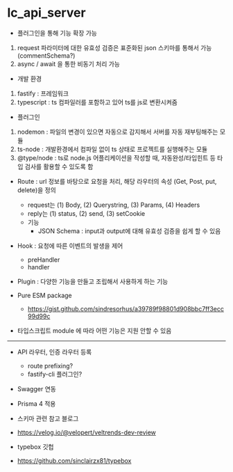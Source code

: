 # lc_api_server

- 플러그인을 통해 기능 확장 가능
1. request 파라미터에 대한 유효성 검증은 표준화된 json 스키마를 통해서 가능 (commentSchema?)
2. async / await 을 통한 비동기 처리 가능

- 개발 환경
1. fastify : 프레임워크
2. typescript : ts 컴파일러를 포함하고 있어 ts를 js로 변환시켜줌 

- 플러그인
1. nodemon : 파일의 변경이 있으면 자동으로 감지해서 서버를 자동 재부팅해주는 모듈
2. ts-node : 개발환경에서 컴파일 없이 ts 상태로 프로젝트를 실행해주는 모듈
3. @type/node : ts로 node.js 어플리케이션을 작성할 때, 자동완성/타입힌트 등 타입 검사를 활용할 수 있도록 함


- Route : url 정보를 바탕으로 요청을 처리, 해당 라우터의 속성 (Get, Post, put, delete)을 정의
    - request는 (1) Body, (2) Querystring, (3) Params, (4) Headers  
    - reply는 (1) status, (2) send, (3) setCookie
    - 기능
        - JSON Schema : input과 output에 대해 유효성 검증을 쉽게 할 수 있음

- Hook : 요청에 따른 이벤트의 발생을 제어
    - preHandler
    - handler
- Plugin : 다양한 기능을 만들고 조립해서 사용하게 하는 기능



- Pure ESM package
    - https://gist.github.com/sindresorhus/a39789f98801d908bbc7ff3ecc99d99c

- 타입스크립트 module 에 따라 어떤 기능은 지원 안할 수 있음

--------------------------


- API 라우터, 인증 라우터 등록
    - route prefixing?
    - fastify-cli 플러그인? 
- Swagger 연동
- Prisma 4 적용

- 스키마 관련 참고 블로그
- https://velog.io/@velopert/veltrends-dev-review

- typebox 깃헙
- https://github.com/sinclairzx81/typebox